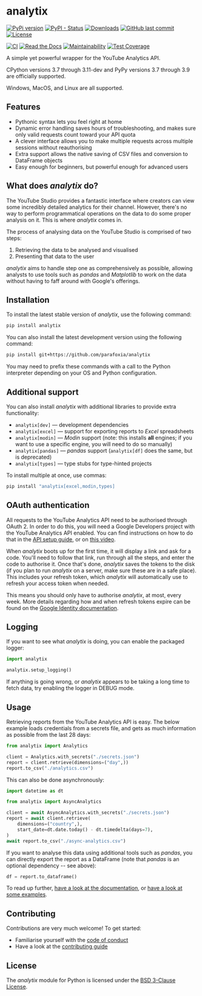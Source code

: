 # analytix

[![PyPi version](https://img.shields.io/pypi/v/analytix.svg)](https://pypi.python.org/pypi/analytix/)
[![PyPI - Status](https://img.shields.io/pypi/status/analytix)](https://pypi.python.org/pypi/analytix/)
[![Downloads](https://pepy.tech/badge/analytix)](https://pepy.tech/project/analytix)
[![GitHub last commit](https://img.shields.io/github/last-commit/parafoxia/analytix)](https://github.com/parafoxia/analytix)
[![License](https://img.shields.io/github/license/parafoxia/analytix.svg)](https://github.com/parafoxia/analytix/blob/main/LICENSE)

[![CI](https://github.com/parafoxia/analytix/actions/workflows/ci.yml/badge.svg)](https://github.com/parafoxia/analytix/actions/workflows/ci.yml)
[![Read the Docs](https://img.shields.io/readthedocs/analytix)](https://analytix.readthedocs.io/en/latest/index.html)
[![Maintainability](https://api.codeclimate.com/v1/badges/8819bdebb2d4aa8dfcb7/maintainability)](https://codeclimate.com/github/parafoxia/analytix/maintainability)
[![Test Coverage](https://api.codeclimate.com/v1/badges/8819bdebb2d4aa8dfcb7/test_coverage)](https://codeclimate.com/github/parafoxia/analytix/test_coverage)

A simple yet powerful wrapper for the YouTube Analytics API.

CPython versions 3.7 through 3.11-dev and PyPy versions 3.7 through 3.9 are officially supported.

Windows, MacOS, and Linux are all supported.

## Features

- Pythonic syntax lets you feel right at home
- Dynamic error handling saves hours of troubleshooting, and makes sure only valid requests count toward your API quota
- A clever interface allows you to make multiple requests across multiple sessions without reauthorising
- Extra support allows the native saving of CSV files and conversion to DataFrame objects
- Easy enough for beginners, but powerful enough for advanced users

## What does *analytix* do?

The YouTube Studio provides a fantastic interface where creators can view some incredibly detailed analytics for their channel. However, there's no way to perform programmatical operations on the data to do some proper analysis on it. This is where *analytix* comes in.

The process of analysing data on the YouTube Studio is comprised of two steps:

1. Retrieving the data to be analysed and visualised
2. Presenting that data to the user

*analytix* aims to handle step one as comprehensively as possible, allowing analysts to use tools such as *pandas* and *Matplotlib* to work on the data without having to faff around with Google's offerings.

## Installation

To install the latest stable version of *analytix*, use the following command:
```sh
pip install analytix
```

You can also install the latest development version using the following command:
```sh
pip install git+https://github.com/parafoxia/analytix
```

You may need to prefix these commands with a call to the Python interpreter depending on your OS and Python configuration.

## Additional support

You can also install *analytix* with additional libraries to provide extra functionality:

* `analytix[dev]` — development dependencies
* `analytix[excel]` — support for exporting reports to *Excel* spreadsheets
* `analytix[modin]` — *Modin* support (note: this installs **all** engines; if you want to use a specific engine, you will need to do so manually)
* `analytix[pandas]` — *pandas* support (`analytix[df]` does the same, but is deprecated)
* `analytix[types]` — type stubs for type-hinted projects

To install multiple at once, use commas:

```sh
pip install "analytix[excel,modin,types]
```

## OAuth authentication

All requests to the YouTube Analytics API need to be authorised through OAuth 2. In order to do this, you will need a Google Developers project with the YouTube Analytics API enabled. You can find instructions on how to do that in the [API setup guide](https://analytix.readthedocs.io/en/latest/guides/console.html), or on [this video](https://www.youtube.com/watch?v=1Xday10ZWeg).

When *analytix* boots up for the first time, it will display a link and ask for a code. You'll need to follow that link, run through all the steps, and enter the code to authorise it. Once that's done, *analytix* saves the tokens to the disk (if you plan to run *analytix* on a server, make sure these are in a safe place). This includes your refresh token, which *analytix* will automatically use to refresh your access token when needed.

This means you should only have to authorise *analytix*, at most, every week. More details regarding how and when refresh tokens expire can be found on the [Google Identity documentation](https://developers.google.com/identity/protocols/oauth2#expiration).

## Logging

If you want to see what *analytix* is doing, you can enable the packaged logger:

```py
import analytix

analytix.setup_logging()
```

If anything is going wrong, or *analytix* appears to be taking a long time to fetch data, try enabling the logger in DEBUG mode.

## Usage

Retrieving reports from the YouTube Analytics API is easy. The below example loads credentials from a secrets file, and gets as much information as possible from the last 28 days:

```py
from analytix import Analytics

client = Analytics.with_secrets("./secrets.json")
report = client.retrieve(dimensions=("day",))
report.to_csv("./analytics.csv")
```

This can also be done asynchronously:

```py
import datetime as dt

from analytix import AsyncAnalytics

client = await AsyncAnalytics.with_secrets("./secrets.json")
report = await client.retrieve(
    dimensions=("country",),
    start_date=dt.date.today() - dt.timedelta(days=7),
)
await report.to_csv("./async-analytics.csv")
```

If you want to analyse this data using additional tools such as *pandas*, you can directly export the report as a DataFrame (note that *pandas* is an optional dependency -- see above):

```py
df = report.to_dataframe()
```

To read up further, [have a look at the documentation](https://analytix.readthedocs.io), or [have a look at some examples](https://github.com/parafoxia/analytix/tree/main/examples).

## Contributing

Contributions are very much welcome! To get started:

* Familiarise yourself with the [code of conduct](https://github.com/parafoxia/analytix/blob/main/CODE_OF_CONDUCT.md)
* Have a look at the [contributing guide](https://github.com/parafoxia/analytix/blob/main/CONTRIBUTING.md)

## License

The *analytix* module for Python is licensed under the [BSD 3-Clause License](https://github.com/parafoxia/analytix/blob/main/LICENSE).
